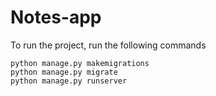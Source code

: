 # Notes-app
 
 
To run the project, run the following commands
```
python manage.py makemigrations
python manage.py migrate
python manage.py runserver
```
